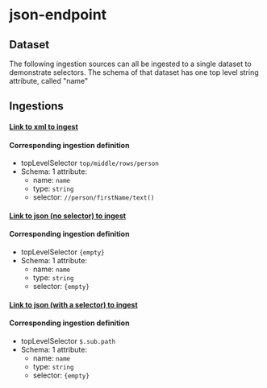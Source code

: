 # json-endpoint

## Dataset

The following ingestion sources can all be ingested to a single dataset to demonstrate selectors. The schema of that dataset has one top level string attribute, called "name"

## Ingestions

  #### [Link to xml to ingest](https://github.com/bmitchinson/json-endpoint/blob/main/sample.xml)

  #### Corresponding ingestion definition
  
  - topLevelSelector `top/middle/rows/person`
  - Schema: 1 attribute: 
    - name: `name`
    - type: `string`
    - selector: `//person/firstName/text()`
  
  #### [Link to json (no selector) to ingest](https://github.com/bmitchinson/json-endpoint/blob/main/name.json)
  
  #### Corresponding ingestion definition
  
  - topLevelSelector `{empty}`
  - Schema: 1 attribute: 
    - name: `name`
    - type: `string`
    - selector: `{empty}`

  #### [Link to json (with a selector) to ingest](https://github.com/bmitchinson/json-endpoint/blob/main/nested_name.json)
  
  #### Corresponding ingestion definition
  
  - topLevelSelector `$.sub.path`
  - Schema: 1 attribute: 
    - name: `name`
    - type: `string`
    - selector: `{empty}`
